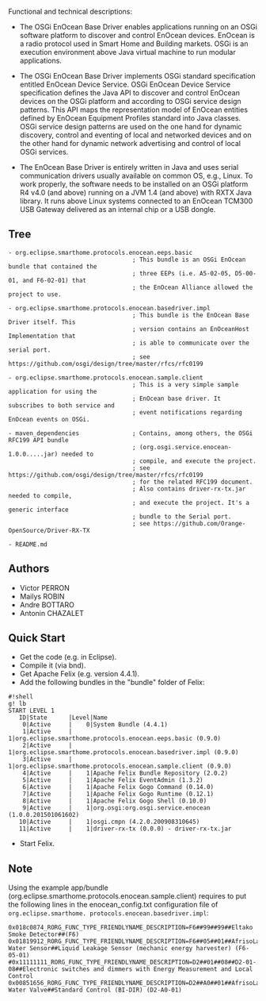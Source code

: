 Functional and technical descriptions:

- The OSGi EnOcean Base Driver enables applications running on an OSGi software platform to discover and control EnOcean devices. EnOcean is a radio protocol used in Smart Home and Building markets. OSGi is an execution environment above Java virtual machine to run modular applications.

- The OSGi EnOcean Base Driver implements OSGi standard specification entitled EnOcean Device Service. OSGi EnOcean Device Service specification defines the Java API to discover and control EnOcean devices on the OSGi platform and according to OSGi service design patterns. This API maps the representation model of EnOcean entities defined by EnOcean Equipment Profiles standard into Java classes. OSGi service design patterns are used on the one hand for dynamic discovery, control and eventing of local and networked devices and on the other hand for dynamic network advertising and control of local OSGi services.

- The EnOcean Base Driver is entirely written in Java and uses serial communication drivers usually available on common OS, e.g., Linux. To work properly, the software needs to be installed on an OSGi platform R4 v4.0 (and above) running on a JVM 1.4 (and above) with RXTX Java library. It runs above Linux systems connected to an EnOcean TCM300 USB Gateway delivered as an internal chip or a USB dongle.


Tree
----

    - org.eclipse.smarthome.protocols.enocean.eeps.basic
                                       ; This bundle is an OSGi EnOcean bundle that contained the
                                       ; three EEPs (i.e. A5-02-05, D5-00-01, and F6-02-01) that 
                                       ; the EnOcean Alliance allowed the project to use.
 
    - org.eclipse.smarthome.protocols.enocean.basedriver.impl
                                       ; This bundle is the EnOcean Base Driver itself. This 
                                       ; version contains an EnOceanHost Implementation that 
                                       ; is able to communicate over the serial port.
                                       ; see https://github.com/osgi/design/tree/master/rfcs/rfc0199
 
    - org.eclipse.smarthome.protocols.enocean.sample.client
                                       ; This is a very simple sample application for using the 
                                       ; EnOcean base driver. It subscribes to both service and 
                                       ; event notifications regarding EnOcean events on OSGi.
 
    - maven_dependencies               ; Contains, among others, the OSGi RFC199 API bundle 
                                       ; (org.osgi.service.enocean-1.0.0.....jar) needed to 
                                       ; compile, and execute the project.
                                       ; see https://github.com/osgi/design/tree/master/rfcs/rfc0199
                                       ; for the related RFC199 document.
                                       ; Also contains driver-rx-tx.jar needed to compile, 
                                       ; and execute the project. It's a generic interface 
                                       ; bundle to the Serial port.
                                       ; see https://github.com/Orange-OpenSource/Driver-RX-TX
										 
    - README.md


Authors
-------
- Victor PERRON
- Mailys ROBIN
- Andre BOTTARO
- Antonin CHAZALET


Quick Start
-----------
* Get the code (e.g. in Eclipse).
* Compile it (via bnd).
* Get Apache Felix (e.g. version 4.4.1).
* Add the following bundles in the "bundle" folder of Felix:


```
#!shell
g! lb
START LEVEL 1
   ID|State      |Level|Name
    0|Active     |    0|System Bundle (4.4.1)
    1|Active     |    1|org.eclipse.smarthome.protocols.enocean.eeps.basic (0.9.0)
    2|Active     |    1|org.eclipse.smarthome.protocols.enocean.basedriver.impl (0.9.0)
    3|Active     |    1|org.eclipse.smarthome.protocols.enocean.sample.client (0.9.0)
    4|Active     |    1|Apache Felix Bundle Repository (2.0.2)
    5|Active     |    1|Apache Felix EventAdmin (1.3.2)
    6|Active     |    1|Apache Felix Gogo Command (0.14.0)
    7|Active     |    1|Apache Felix Gogo Runtime (0.12.1)
    8|Active     |    1|Apache Felix Gogo Shell (0.10.0)
    9|Active     |    1|org.osgi:org.osgi.service.enocean (1.0.0.201501061602)
   10|Active     |    1|osgi.cmpn (4.2.0.200908310645)
   11|Active     |    1|driver-rx-tx (0.0.0) - driver-rx-tx.jar

```
* Start Felix.


Note
----
Using the example app/bundle (org.eclipse.smarthome.protocols.enocean.sample.client) requires to 
put the following lines in the enocean_config.txt configuration file of ```org.eclipse.smarthome.
protocols.enocean.basedriver.impl```:

```
0x018c0874_RORG_FUNC_TYPE_FRIENDLYNAME_DESCRIPTION=F6##99##99##Eltako Smoke Detector##(F6)
0x01819912_RORG_FUNC_TYPE_FRIENDLYNAME_DESCRIPTION=F6##05##01##AfrisoLab Water Sensor##Liquid Leakage Sensor (mechanic energy harvester) (F6-05-01)
#0x11111111_RORG_FUNC_TYPE_FRIENDLYNAME_DESCRIPTION=D2##01##08##D2-01-08##Electronic switches and dimmers with Energy Measurement and Local Control
0x00851656_RORG_FUNC_TYPE_FRIENDLYNAME_DESCRIPTION=D2##A0##01##AfrisoLab Water Valve##Standard Control (BI-DIR) (D2-A0-01)
```
